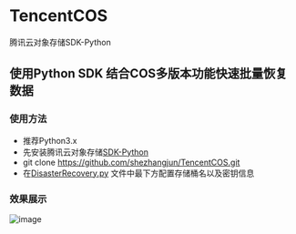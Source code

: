 # TencentCOS
腾讯云对象存储SDK-Python

## 使用Python SDK 结合COS多版本功能快速批量恢复数据


### 使用方法

* 推荐Python3.x
* 先安装腾讯云对象存储[SDK-Python](https://cloud.tencent.com/document/product/436/12269)
* git clone https://github.com/shezhangjun/TencentCOS.git
* 在[DisasterRecovery.py](https://github.com/shezhangjun/TencentCOS/blob/master/Python_SDK/COS_Disaster_Recovery/DisasterRecovery.py) 文件中最下方配置存储桶名以及密钥信息


### 效果展示
![image](https://cos.iclay.cn/Page/GitHub_Page_Bed/Recovery-COS-Python.png)
